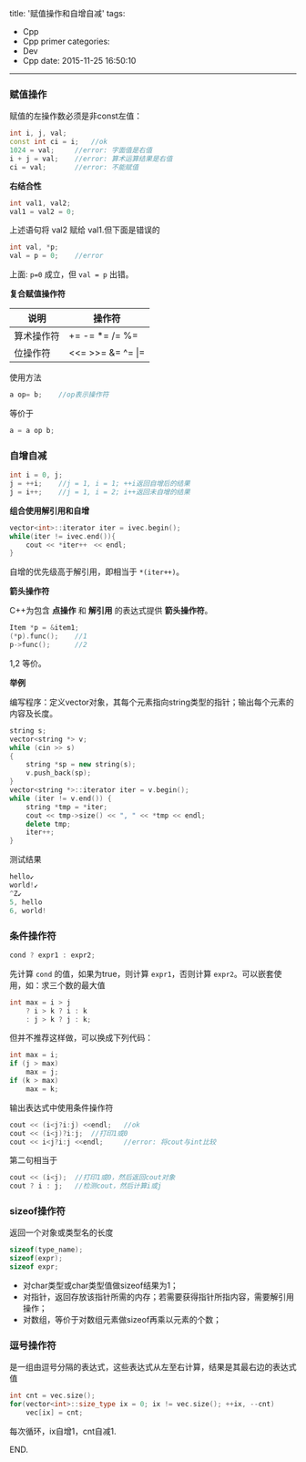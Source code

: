 title: '赋值操作和自增自减'
tags:
  - Cpp
  - Cpp primer
categories:
  - Dev
  - Cpp
date: 2015-11-25 16:50:10
---

### 赋值操作 ###

赋值的左操作数必须是非const左值：

```C++
int i, j, val;
const int ci = i;	//ok
1024 = val;		//error: 字面值是右值
i + j = val;	//error: 算术运算结果是右值
ci = val;		//error: 不能赋值
```

<!-- more -->

**右结合性**

```C++
int val1, val2;
val1 = val2 = 0;
```

上述语句将 val2 赋给 val1.但下面是错误的

```C++
int val, *p;
val = p = 0;	//error
```

上面: `p=0` 成立，但 `val = p` 出错。

**复合赋值操作符**

|说明|操作符|
|--|--|
|算术操作符|+= -= *= /= %=|
|位操作符|<<= >>= &= ^= &#124;=|

使用方法

```C++
a op= b;	//op表示操作符
```

等价于

```C++
a = a op b;
```

### 自增自减 ###

```C++
int i = 0, j;
j = ++i;	//j = 1, i = 1; ++i返回自增后的结果
j = i++;	//j = 1, i = 2; i++返回未自增的结果
```

**组合使用解引用和自增**

```C++
vector<int>::iterator iter = ivec.begin();
while(iter != ivec.end()){
	cout << *iter++　<< endl;
}
```

自增的优先级高于解引用，即相当于 `*(iter++)`。

**箭头操作符**

C++为包含 **点操作** 和 **解引用** 的表达式提供 **箭头操作符**。

```C++
Item *p = &item1;
(*p).func();	//1
p->func();		//2
```

1,2 等价。

**举例**

编写程序：定义vector对象，其每个元素指向string类型的指针；输出每个元素的内容及长度。

```C++
string s;
vector<string *> v;
while (cin >> s)
{
	string *sp = new string(s);
	v.push_back(sp);
}
vector<string *>::iterator iter = v.begin();
while (iter != v.end()) {
	string *tmp = *iter;
	cout << tmp->size() << ", " << *tmp << endl;
	delete tmp;
	iter++;
}
```

测试结果

```C++
hello↙
world!↙
^Z↙
5, hello
6, world!
```

### 条件操作符 ###

```C++
cond ? expr1 : expr2;
```

先计算 `cond` 的值，如果为true，则计算 `expr1`，否则计算 `expr2`。可以嵌套使用，如：求三个数的最大值

```C++
int max = i > j
	? i > k ? i : k
	: j > k ? j : k;
```

但并不推荐这样做，可以换成下列代码：

```C++
int max = i;
if (j > max)
	max = j;
if (k > max)
	max = k;
```

输出表达式中使用条件操作符

```C++
cout << (i<j?i:j) <<endl;	//ok
cout << (i<j)?i:j;	//打印1或0
cout << i<j?i:j <<endl;		//error: 将cout与int比较
```

第二句相当于

```C++
cout << (i<j);	//打印1或0，然后返回cout对象
cout ? i : j;	//检测cout，然后计算i或j
```

### sizeof操作符 ###

返回一个对象或类型名的长度

```C++
sizeof(type_name);
sizeof(expr);
sizeof expr;
```

- 对char类型或char类型值做sizeof结果为1；
- 对指针，返回存放该指针所需的内存；若需要获得指针所指内容，需要解引用操作；
- 对数组，等价于对数组元素做sizeof再乘以元素的个数；

### 逗号操作符 ###

是一组由逗号分隔的表达式，这些表达式从左至右计算，结果是其最右边的表达式值

```C++
int cnt = vec.size();
for(vector<int>::size_type ix = 0; ix != vec.size(); ++ix, --cnt)
	vec[ix] = cnt;
```

每次循环，ix自增1，cnt自减1.

END.
